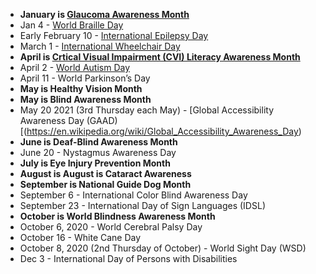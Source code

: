 - **January is [Glaucoma Awareness Month](https://www.nei.nih.gov/learn-about-eye-health/resources-for-health-educators/glaucoma-resources/glaucoma-awareness-month)**
- Jan 4 - [World Braille Day](https://www.un.org/en/observances/braille-day)
- Early February 10 - [International Epilepsy Day](https://internationalepilepsyday.org/)
- March 1 - [International Wheelchair Day](https://internationalwheelchairday.wordpress.com/)
- **April is [Crtical Visual Impairment (CVI) Literacy Awareness Month](https://www.pathstoliteracy.org/resources/cvi-literacy-awareness-month)**
- April 2 - [World Autism Day](https://en.wikipedia.org/wiki/World_Autism_Awareness_Day)
- April 11 - World Parkinson’s Day
- **May is Healthy Vision Month**
- **May is Blind Awareness Month**
- May 20 2021 (3rd Thursday each May) - [Global Accessibility Awareness Day (GAAD)[(https://en.wikipedia.org/wiki/Global_Accessibility_Awareness_Day)
- **June is Deaf-Blind Awareness Month**
- June 20 - Nystagmus Awareness Day
- **July is Eye Injury Prevention Month**
- **August is August is Cataract Awareness**
- **September is National Guide Dog Month**
- September 6 - International Color Blind Awareness Day
- September 23  - International Day of Sign Languages (IDSL) 
- **October is World Blindness Awareness Month**
- October 6, 2020 - World Cerebral Palsy Day
- October 16 - White Cane Day
- October 8, 2020 (2nd Thursday of October) - World Sight Day (WSD)
- Dec 3 - International Day of Persons with Disabilities

